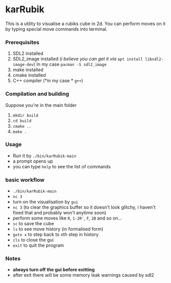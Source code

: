 # karRubik

This is a utility to visualise a rubiks cube in 2d.
You can perform moves on it by typing special move commands into terminal.

### Prerequisites
1. SDL2 installed
2. SDL2_image installed (*i believe you can get it via* `apt install libsdl2-image-dev`)
In my case `pacman -S sdl2_image`
3. make installed
4. cmake installed
5. C++ compiler (*in my case * `g++`)

### Compilation and building
Suppose you're in the main folder
1. `mkdir build`
2. `cd build`
3. `cmake ..`
4. `make .`

### Usage
- Run it by `./bin/karRubik-main`
- a prompt opens up
- you can type `help` to see the list of commands

### basic workflow
- `./bin/karRubik-main`
- `nc 3`
- turn on the visualisation by `gui`
- `nc 3` (to clear the graphics buffer so it doesn't look glitchy, i haven't fixed that and probably won't anytime soon)
- perform some moves like `R`, `1-2R'`, `F`, `2B` and so on...
- `sc` to save the cube
- `ls` to see move history (in formalised form)
- `goto x` to step back to xth step in history
- `cls` to close the gui
- `exit` to quit the program

### Notes
- **always turn off the gui before exitting**
- after exit there will be some memory leak warnings caused by sdl2
